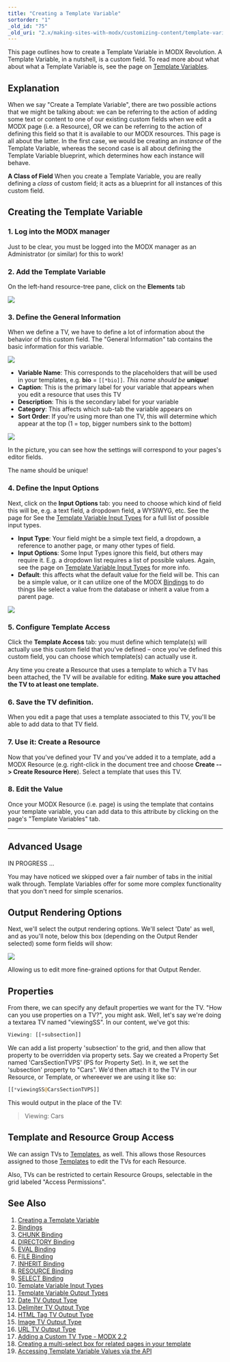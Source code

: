 ```yaml
---
title: "Creating a Template Variable"
sortorder: "1"
_old_id: "75"
_old_uri: "2.x/making-sites-with-modx/customizing-content/template-variables/creating-a-template-variable"
---
```


This page outlines how to create a Template Variable in MODX Revolution. A Template Variable, in a nutshell, is a custom field. To read more about what about what a Template Variable is, see the page on [Template Variables](building-sites/elements/template-variables "Template Variables").

## Explanation

 When we say "Create a Template Variable", there are two possible actions that we might be talking about: we can be referring to the action of adding some text or content to one of our existing custom fields when we edit a MODX page (i.e. a Resource), OR we can be referring to the action of defining this field so that it is available to our MODX resources. This page is all about the latter. In the first case, we would be creating an _instance_ of the Template Variable, whereas the second case is all about defining the Template Variable blueprint, which determines how each instance will behave.

 **A Class of Field**
 When you create a Template Variable, you are really defining a _class_ of custom field; it acts as a blueprint for all instances of this custom field.

## Creating the Template Variable

### 1. Log into the MODX manager

 Just to be clear, you must be logged into the MODX manager as an Administrator (or similar) for this to work!

### 2. Add the Template Variable

 On the left-hand resource-tree pane, click on the **Elements** tab

 ![](modx+create+tv.png)

### 3. Define the General Information

 When we define a TV, we have to define a lot of information about the behavior of this custom field. The "General Information" tab contains the basic information for this variable.

 ![](create-tv-general1.png)

- **Variable Name**: This corresponds to the placeholders that will be used in your templates, e.g. **bio** = `[[*bio]]`. _This name should be **unique**_!
- **Caption**: This is the primary label for your variable that appears when you edit a resource that uses this TV
- **Description**: This is the secondary label for your variable
- **Category**: This affects which sub-tab the variable appears on
- **Sort Order**: If you're using more than one TV, this will determine which appear at the top (1 = top, bigger numbers sink to the bottom)

 ![](modx+__+template+variable_+bio-1.png)

 In the picture, you can see how the settings will correspond to your pages's editor fields.

 The name should be unique!

### 4. Define the Input Options

 Next, click on the **Input Options** tab: you need to choose which kind of field this will be, e.g. a text field, a dropdown field, a WYSIWYG, etc. See the page for See the [Template Variable Input Types](making-sites-with-modx/customizing-content/template-variables/template-variable-input-types "Template Variable Input Types") for a full list of possible input types.

- **Input Type**: Your field might be a simple text field, a dropdown, a reference to another page, or many other types of field.
- **Input Options**: Some Input Types ignore this field, but others may require it. E.g. a dropdown list requires a list of possible values. Again, see the page on [Template Variable Input Types](making-sites-with-modx/customizing-content/template-variables/template-variable-input-types "Template Variable Input Types") for more info.
- **Default**: this affects what the default value for the field will be. This can be a simple value, or it can utilize one of the MODX [Bindings](building-sites/elements/template-variables/bindings "Bindings") to do things like select a value from the database or inherit a value from a parent page.

 ![](create-tv-rendopt1.png)

### 5. Configure Template Access

 Click the **Template Access** tab: you must define which template(s) will actually use this custom field that you've defined – once you've defined this custom field, you can choose which template(s) can actually use it.

 Any time you create a Resource that uses a template to which a TV has been attached, the TV will be available for editing. **Make sure you attached the TV to at least one template.**

### 6. Save the TV definition.

 When you edit a page that uses a template associated to this TV, you'll be able to add data to that TV field.

### 7. Use it: Create a Resource

 Now that you've defined your TV and you've added it to a template, add a MODX Resource (e.g. right-click in the document tree and choose **Create --> Create Resource Here**). Select a template that uses this TV.

### 8. Edit the Value

 Once your MODX Resource (i.e. page) is using the template that contains your template variable, you can add data to this attribute by clicking on the page's "Template Variables" tab.

- - - - - -

## Advanced Usage

 IN PROGRESS ...

 You may have noticed we skipped over a fair number of tabs in the initial walk through. Template Variables offer for some more complex functionality that you don't need for simple scenarios.

## Output Rendering Options

 Next, we'll select the output rendering options. We'll select 'Date' as well, and as you'll note, below this box (depending on the Output Render selected) some form fields will show:

 ![](create-tv-outtype1.png)

 Allowing us to edit more fine-grained options for that Output Render.

## Properties

 From there, we can specify any default properties we want for the TV. "How can you use properties on a TV?", you might ask. Well, let's say we're doing a textarea TV named "viewingSS". In our content, we've got this:

 ``` php
Viewing: [[+subsection]]
```

 We can add a list property 'subsection' to the grid, and then allow that property to be overridden via property sets. Say we created a Property Set named 'CarsSectionTVPS' (PS for Property Set). In it, we set the 'subsection' property to "Cars". We'd then attach it to the TV in our Resource, or Template, or whereever we are using it like so:

 ``` php
[[*viewingSS@CarsSectionTVPS]]
```

 This would output in the place of the TV:

> Viewing: Cars

## Template and Resource Group Access

 We can assign TVs to [Templates](building-sites/elements/templates "Templates"), as well. This allows those Resources assigned to those [Templates](building-sites/elements/templates "Templates") to edit the TVs for each Resource.

 Also, TVs can be restricted to certain Resource Groups, selectable in the grid labeled "Access Permissions".

## See Also

1. [Creating a Template Variable](building-sites/elements/template-variables/step-by-step)
2. [Bindings](building-sites/elements/template-variables/bindings)
3. [CHUNK Binding](building-sites/elements/template-variables/bindings/chunk-binding)
4. [DIRECTORY Binding](building-sites/elements/template-variables/bindings/directory-binding)
5. [EVAL Binding](building-sites/elements/template-variables/bindings/eval-binding)
6. [FILE Binding](building-sites/elements/template-variables/bindings/file-binding)
7. [INHERIT Binding](building-sites/elements/template-variables/bindings/inherit-binding)
8. [RESOURCE Binding](building-sites/elements/template-variables/bindings/resource-binding)
9. [SELECT Binding](building-sites/elements/template-variables/bindings/select-binding)
10. [Template Variable Input Types](building-sites/elements/template-variables/input-types)
11. [Template Variable Output Types](building-sites/elements/template-variables/output-types)
12. [Date TV Output Type](building-sites/elements/template-variables/output-types/date)
13. [Delimiter TV Output Type](building-sites/elements/template-variables/output-types/delimiter)
14. [HTML Tag TV Output Type](building-sites/elements/template-variables/output-types/html)
15. [Image TV Output Type](building-sites/elements/template-variables/output-types/image)
16. [URL TV Output Type](building-sites/elements/template-variables/output-types/url)
17. [Adding a Custom TV Type - MODX 2.2](extending-modx/custom-tvs)
18. [Creating a multi-select box for related pages in your template](building-sites/tutorials/multiselect-related-pages)
19. [Accessing Template Variable Values via the API](extending-modx/snippets/accessing-tvs)
